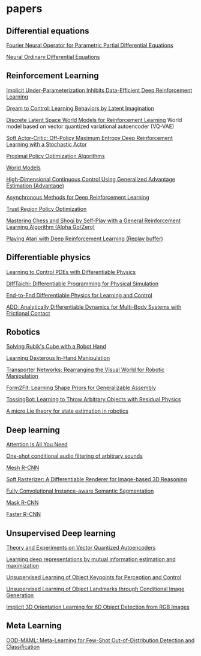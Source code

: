 # papers

## Differential equations

[Fourier Neural Operator for Parametric Partial Differential Equations](https://arxiv.org/abs/2010.08895)

[Neural Ordinary Differential Equations](https://arxiv.org/abs/1806.07366)

[]()

[]()


## Reinforcement Learning

[Implicit Under-Parameterization Inhibits Data-Efficient Deep Reinforcement Learning](https://arxiv.org/abs/2010.14498)

[Dream to Control: Learning Behaviors by Latent Imagination](https://arxiv.org/abs/1912.01603)

[Discrete Latent Space World Models for Reinforcement Learning](https://arxiv.org/abs/2010.05767)  World model based on vector quantized variational autoencoder (VQ-VAE)

[Soft Actor-Critic: Off-Policy Maximum Entropy Deep Reinforcement Learning with a Stochastic Actor](https://arxiv.org/abs/1801.01290)

[Proximal Policy Optimization Algorithms](https://arxiv.org/abs/1707.06347)

[World Models](https://arxiv.org/abs/1803.10122)

[High-Dimensional Continuous Control Using Generalized Advantage Estimation (Advantage) ](https://arxiv.org/abs/1506.02438)

[Asynchronous Methods for Deep Reinforcement Learning ](https://arxiv.org/abs/1602.01783)

[Trust Region Policy Optimization](https://arxiv.org/abs/1502.05477)

[Mastering Chess and Shogi by Self-Play with a General Reinforcement Learning Algorithm (Alpha Go/Zero) ](https://arxiv.org/abs/1712.01815)

[]()

[Playing Atari with Deep Reinforcement Learning (Replay buffer) ](https://arxiv.org/abs/1312.5602)

## Differentiable physics

[Learning to Control PDEs with Differentiable Physics](https://arxiv.org/abs/2001.07457)

[DiffTaichi: Differentiable Programming for Physical Simulation](https://arxiv.org/abs/1910.00935)

[End-to-End Differentiable Physics for Learning and Control](http://papers.nips.cc/paper/7948-end-to-end-differentiable-physics-for-learning-and-control)

[ADD: Analytically Differentiable Dynamics for Multi-Body Systems with Frictional Contact](https://arxiv.org/abs/2007.00987)

[]()

## Robotics

[Solving Rubik's Cube with a Robot Hand](https://arxiv.org/abs/1910.07113)

[Learning Dexterous In-Hand Manipulation](https://arxiv.org/pdf/1808.00177.pdf)

[Transporter Networks: Rearranging the Visual World for Robotic Manipulation](https://arxiv.org/abs/2010.14406)

[Form2Fit: Learning Shape Priors for Generalizable Assembly](https://form2fit.github.io/)

[TossingBot: Learning to Throw Arbitrary Objects with Residual Physics](https://arxiv.org/abs/1903.11239)

[A micro Lie theory for state estimation in robotics](https://arxiv.org/pdf/1812.01537.pdf)

[](https://arxiv.org/pdf/2011.06507.pdf)

## Deep learning

[Attention Is All You Need](https://arxiv.org/abs/1706.03762)

[One-shot conditional audio filtering of arbitrary sounds](https://arxiv.org/abs/2011.02421)

[Mesh R-CNN](https://arxiv.org/abs/1906.02739)

[Soft Rasterizer: A Differentiable Renderer for Image-based 3D Reasoning](https://arxiv.org/abs/1904.01786.pdf)

[Fully Convolutional Instance-aware Semantic Segmentation](https://arxiv.org/abs/1611.07709.pdf)

[Mask R-CNN](https://arxiv.org/abs/1703.06870.pdf)

[Faster R-CNN](https://arxiv.org/abs/1611.07709.pdf)

## Unsupervised Deep learning

[Theory and Experiments on Vector Quantized Autoencoders](https://arxiv.org/abs/1805.11063)

[Learning deep representations by mutual information estimation and maximization](https://arxiv.org/abs/1808.06670)

[Unsupervised Learning of Object Keypoints for Perception and Control](https://arxiv.org/abs/1906.11883)

[Unsupervised Learning of Object Landmarks through Conditional Image Generation](http://www.robots.ox.ac.uk/~vgg/research/unsupervised_landmarks/)

[Implicit 3D Orientation Learning for 6D Object Detection from RGB Images](https://arxiv.org/abs/1902.01275)

[]()


## Meta Learning

[OOD-MAML: Meta-Learning for Few-Shot Out-of-Distribution Detection and Classification](https://proceedings.neurips.cc/paper/2020/file/28e209b61a52482a0ae1cb9f5959c792-Paper.pdf)

